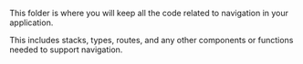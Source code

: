 This folder is where you will keep all the code related to navigation in your application.

This includes stacks, types, routes, and any other components or functions needed to support navigation.